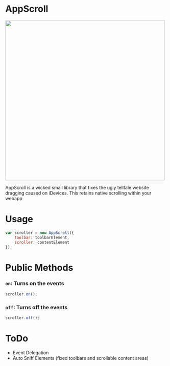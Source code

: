 AppScroll
=========

<img src="http://i.imgur.com/cn2VQFV.png" height="500">

AppScroll is a wicked small library that fixes the ugly telltale website dragging caused on iDevices. This retains native scrolling within your webapp

# Usage

```javascript
var scroller = new AppScroll({
	toolbar: toolbarElement,
	scroller: contentElement
});
```

# Public Methods

### `on`: Turns on the events
```javascript
scroller.on();
```

### `off`: Turns off the events
```javascript
scroller.off();
```

# ToDo

* Event Delegation
* Auto Sniff Elements (fixed toolbars and scrollable content areas)
